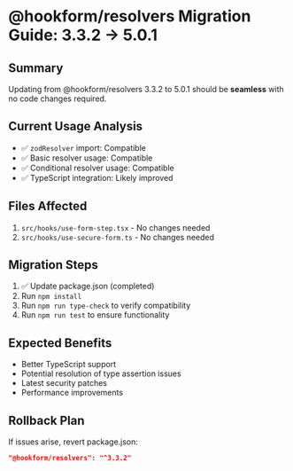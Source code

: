 # @hookform/resolvers Migration Guide: 3.3.2 → 5.0.1

## Summary
Updating from @hookform/resolvers 3.3.2 to 5.0.1 should be **seamless** with no code changes required.

## Current Usage Analysis
- ✅ `zodResolver` import: Compatible
- ✅ Basic resolver usage: Compatible  
- ✅ Conditional resolver usage: Compatible
- ✅ TypeScript integration: Likely improved

## Files Affected
1. `src/hooks/use-form-step.tsx` - No changes needed
2. `src/hooks/use-secure-form.ts` - No changes needed

## Migration Steps
1. ✅ Update package.json (completed)
2. Run `npm install`
3. Run `npm run type-check` to verify compatibility
4. Run `npm run test` to ensure functionality

## Expected Benefits
- Better TypeScript support
- Potential resolution of type assertion issues
- Latest security patches
- Performance improvements

## Rollback Plan
If issues arise, revert package.json:
```json
"@hookform/resolvers": "^3.3.2"
```